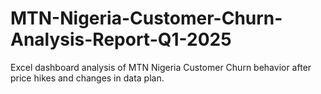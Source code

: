 # MTN-Nigeria-Customer-Churn-Analysis-Report-Q1-2025
Excel dashboard analysis of MTN Nigeria Customer Churn behavior after price hikes and changes in data plan. 
